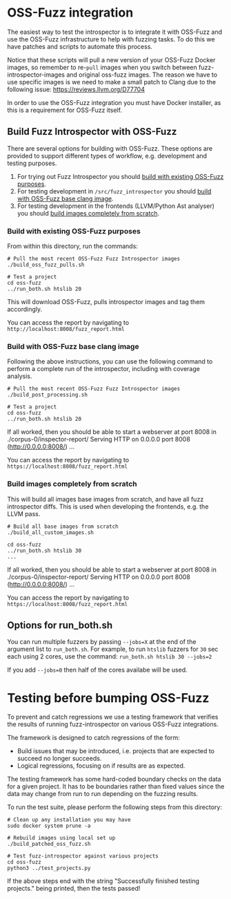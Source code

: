 # OSS-Fuzz integration

The easiest way to test the introspector is to integrate it with OSS-Fuzz
and use the OSS-Fuzz infrastructure to help with fuzzing tasks. To do this
we have patches and scripts to automate this process. 

Notice that these scripts will pull a new version of your OSS-Fuzz Docker
images, so remember to re-`pull` images when you switch between fuzz-introspector-images and original
oss-fuzz images. The reason we have to use specific images is we need to make
a small patch to Clang due to the following issue: https://reviews.llvm.org/D77704

In order to use the OSS-Fuzz integration you must have Docker installer, as this
is a requirement for OSS-Fuzz itself.

## Build Fuzz Introspector with OSS-Fuzz
There are several options for building with OSS-Fuzz. These options are
provided to support different types of workflow, e.g. development and testing
purposes.

1) For trying out Fuzz Introspector you should [build with existing OSS-Fuzz purposes](#build-with-existing-oss-fuzz-purposes).
2) For testing development in `/src/fuzz_introspector` you should [build with OSS-Fuzz base clang image](#build-with-oss-fuzz-base-clang-image).
3) For testing development in the frontends (LLVM/Python Ast analyser) you should [build images completely from scratch](#build-images-completely-from-scratch).

### Build with existing OSS-Fuzz purposes
From within this directory, run the commands:
```
# Pull the most recent OSS-Fuzz Fuzz Introspector images
./build_oss_fuzz_pulls.sh

# Test a project
cd oss-fuzz
../run_both.sh htslib 20
```

This will download OSS-Fuzz, pulls introspector images and tag them accordingly.

You can access the report by navigating to `http://localhost:8008/fuzz_report.html`

### Build with OSS-Fuzz base clang image
Following the above instructions, you can use the following command to perform
a complete run of the introspector, including with coverage analysis.

```
# Pull the most recent OSS-Fuzz Fuzz Introspector images
./build_post_processing.sh

# Test a project
cd oss-fuzz
../run_both.sh htslib 20
```

If all worked, then you should be able to start a webserver at port 8008 in ./corpus-0/inspector-report/
Serving HTTP on 0.0.0.0 port 8008 (http://0.0.0.0:8008/) ...

You can access the report by navigating to `https://localhost:8008/fuzz_report.html`

### Build images completely from scratch
This will build all images base images from scratch, and have all fuzz introspector
 diffs. This is used when developing the frontends, e.g. the LLVM pass.
```
# Build all base images from scratch
./build_all_custom_images.sh

cd oss-fuzz
../run_both.sh htslib 30
...
```
If all worked, then you should be able to start a webserver at port 8008 in ./corpus-0/inspector-report/
Serving HTTP on 0.0.0.0 port 8008 (http://0.0.0.0:8008/) ...

You can access the report by navigating to `https://localhost:8008/fuzz_report.html`

## Options for run_both.sh
You can run multiple fuzzers by passing `--jobs=X` at the end of the
argument list to `run_both.sh`. For example, to run `htslib` fuzzers
for `30` sec each using 2 cores, use the command:
`run_both.sh htslib 30 --jobs=2`

If you add `--jobs=0` then half of the cores availabe will be used.

# Testing before bumping OSS-Fuzz
To prevent and catch regressions we use a testing framework that verifies
the results of running fuzz-introspector on various OSS-Fuzz integrations.

The framework is designed to catch regressions of the form:
- Build issues that may be introduced, i.e. projects that are expected to succeed no longer succeeds.
- Logical regressions, focusing on if results are as expected.

The testing framework has some hard-coded boundary checks on the data
for a given project. It has to be boundaries rather than fixed values
since the data may change from run to run depending on the fuzzing
results.

To run the test suite, please perform the following steps from this
directory:

```
# Clean up any installation you may have
sudo docker system prune -a

# Rebuild images using local set up
./build_patched_oss_fuzz.sh

# Test fuzz-introspector against various projects
cd oss-fuzz
python3 ../test_projects.py
```

If the above steps end with the string "Successfully finished testing projects."
being printed, then the tests passed!
